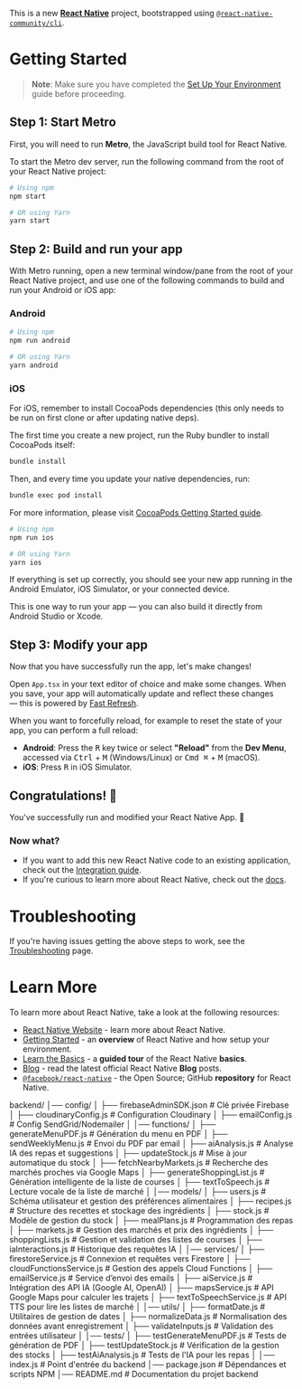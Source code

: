 This is a new [**React Native**](https://reactnative.dev) project, bootstrapped using [`@react-native-community/cli`](https://github.com/react-native-community/cli).

# Getting Started

> **Note**: Make sure you have completed the [Set Up Your Environment](https://reactnative.dev/docs/set-up-your-environment) guide before proceeding.

## Step 1: Start Metro

First, you will need to run **Metro**, the JavaScript build tool for React Native.

To start the Metro dev server, run the following command from the root of your React Native project:

```sh
# Using npm
npm start

# OR using Yarn
yarn start
```

## Step 2: Build and run your app

With Metro running, open a new terminal window/pane from the root of your React Native project, and use one of the following commands to build and run your Android or iOS app:

### Android

```sh
# Using npm
npm run android

# OR using Yarn
yarn android
```

### iOS

For iOS, remember to install CocoaPods dependencies (this only needs to be run on first clone or after updating native deps).

The first time you create a new project, run the Ruby bundler to install CocoaPods itself:

```sh
bundle install
```

Then, and every time you update your native dependencies, run:

```sh
bundle exec pod install
```

For more information, please visit [CocoaPods Getting Started guide](https://guides.cocoapods.org/using/getting-started.html).

```sh
# Using npm
npm run ios

# OR using Yarn
yarn ios
```

If everything is set up correctly, you should see your new app running in the Android Emulator, iOS Simulator, or your connected device.

This is one way to run your app — you can also build it directly from Android Studio or Xcode.

## Step 3: Modify your app

Now that you have successfully run the app, let's make changes!

Open `App.tsx` in your text editor of choice and make some changes. When you save, your app will automatically update and reflect these changes — this is powered by [Fast Refresh](https://reactnative.dev/docs/fast-refresh).

When you want to forcefully reload, for example to reset the state of your app, you can perform a full reload:

- **Android**: Press the <kbd>R</kbd> key twice or select **"Reload"** from the **Dev Menu**, accessed via <kbd>Ctrl</kbd> + <kbd>M</kbd> (Windows/Linux) or <kbd>Cmd ⌘</kbd> + <kbd>M</kbd> (macOS).
- **iOS**: Press <kbd>R</kbd> in iOS Simulator.

## Congratulations! :tada:

You've successfully run and modified your React Native App. :partying_face:

### Now what?

- If you want to add this new React Native code to an existing application, check out the [Integration guide](https://reactnative.dev/docs/integration-with-existing-apps).
- If you're curious to learn more about React Native, check out the [docs](https://reactnative.dev/docs/getting-started).

# Troubleshooting

If you're having issues getting the above steps to work, see the [Troubleshooting](https://reactnative.dev/docs/troubleshooting) page.

# Learn More

To learn more about React Native, take a look at the following resources:

- [React Native Website](https://reactnative.dev) - learn more about React Native.
- [Getting Started](https://reactnative.dev/docs/environment-setup) - an **overview** of React Native and how setup your environment.
- [Learn the Basics](https://reactnative.dev/docs/getting-started) - a **guided tour** of the React Native **basics**.
- [Blog](https://reactnative.dev/blog) - read the latest official React Native **Blog** posts.
- [`@facebook/react-native`](https://github.com/facebook/react-native) - the Open Source; GitHub **repository** for React Native.





backend/
│── config/
│   ├── firebaseAdminSDK.json  # Clé privée Firebase
│   ├── cloudinaryConfig.js    # Configuration Cloudinary
│   ├── emailConfig.js         # Config SendGrid/Nodemailer
│
│── functions/
│   ├── generateMenuPDF.js     # Génération du menu en PDF
│   ├── sendWeeklyMenu.js      # Envoi du PDF par email
│   ├── aiAnalysis.js          # Analyse IA des repas et suggestions
│   ├── updateStock.js         # Mise à jour automatique du stock
│   ├── fetchNearbyMarkets.js  # Recherche des marchés proches via Google Maps
│   ├── generateShoppingList.js # Génération intelligente de la liste de courses
│   ├── textToSpeech.js        # Lecture vocale de la liste de marché
│
│── models/
│   ├── users.js               # Schéma utilisateur et gestion des préférences alimentaires
│   ├── recipes.js             # Structure des recettes et stockage des ingrédients
│   ├── stock.js               # Modèle de gestion du stock
│   ├── mealPlans.js           # Programmation des repas
│   ├── markets.js             # Gestion des marchés et prix des ingrédients
│   ├── shoppingLists.js       # Gestion et validation des listes de courses
│   ├── iaInteractions.js      # Historique des requêtes IA
│
│── services/
│   ├── firestoreService.js    # Connexion et requêtes vers Firestore
│   ├── cloudFunctionsService.js # Gestion des appels Cloud Functions
│   ├── emailService.js        # Service d’envoi des emails
│   ├── aiService.js           # Intégration des API IA (Google AI, OpenAI)
│   ├── mapsService.js         # API Google Maps pour calculer les trajets
│   ├── textToSpeechService.js # API TTS pour lire les listes de marché
│
│── utils/
│   ├── formatDate.js          # Utilitaires de gestion de dates
│   ├── normalizeData.js       # Normalisation des données avant enregistrement
│   ├── validateInputs.js      # Validation des entrées utilisateur
│
│── tests/
│   ├── testGenerateMenuPDF.js # Tests de génération de PDF
│   ├── testUpdateStock.js     # Vérification de la gestion des stocks
│   ├── testAiAnalysis.js      # Tests de l'IA pour les repas
│
│── index.js                   # Point d'entrée du backend
│── package.json                # Dépendances et scripts NPM
│── README.md                   # Documentation du projet backend



